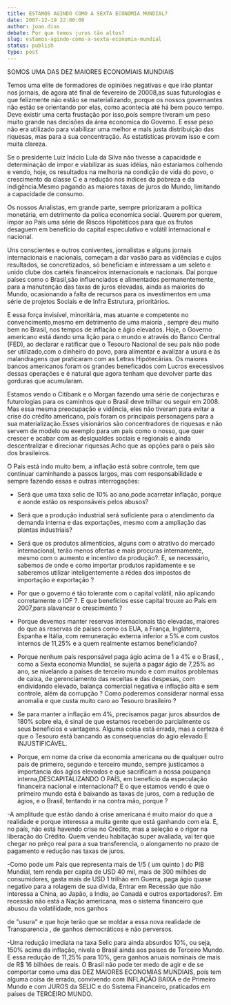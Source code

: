```yaml
---
title: ESTAMOS AGINDO COMO A SEXTA ECONOMIA MUNDIAL?
date: 2007-12-19 22:00:00
author: joao.dias
debate: Por que temos juros tão altos?
slug: estamos-agindo-como-a-sexta-economia-mundial
status: publish 
type: post
---
```


SOMOS UMA DAS DEZ MAIORES ECONOMIAIS MUNDIAIS  

  

  

Temos uma elite de formadores de opiniões negativas e que irão plantar nos jornais, de agora até final de fevereiro de 20008,as suas futurologias e que felizmente não estão se materializando, porque os nossos governantes não estão se orientando por elas, como acontecia até há bem pouco tempo. Deve existir uma certa frustação por isso,poís sempre tiveram um peso muito grande nas decisões da área economica do Governo. E esse peso não era utilizado para viabilizar uma melhor e maIs justa distribuição das riquesas, mas para a sua concentração. As estatísticas provam isso e com muita clareza.  

  

Se o presidente Luiz Inácio Lula da Silva não tivesse a capacidade e determinação de impor e viabilizar as suas idéias, não estariamos colhendo e vendo, hoje, os resultados na melhoria na condição de vida do povo, o crescimento da classe C e a redução nos índices da pobreza e da indigência.Mesmo pagando as maiores taxas de juros do Mundo, limitando a capacidade de consumo.  

  

Os nossos Analistas, em grande parte, sempre priorizaram a política monetária, em detrimento da políca economica social. Querem por querem, impor ao País uma série de Riscos Hipotéticos para que os frutos desaguem em benefício do capital especulativo e volátil internacional e nacional.  

  

Uns conscientes e outros coniventes, jornalistas e alguns jornais internacionais e nacionais, começam a dar vasão para as vidências e cujos resultados, se concretizados, só beneficiam e interessam a um seleto e unido clube dos cartéis financeiros internacionais e nacionais. Daí porque países como o Brasil,são influenciados e alimentados permanentemente, para a manutenção das taxas de juros elevadas, ainda as maiories do Mundo, ocasionando a falta de recursos para os investimentos em uma série de projetos Sociais e de Infra Estrutura, prioritários.  

  

E essa força invisível, minoritária, mas atuante e competente no convencimento,mesmo em detrimento de uma maioria , sempre deu muito bem no Brasil, nos tempos de inflação e ágio elevados. Hoje, o Governo americano está dando uma lição para o mundo e através do Banco Central (FED), ao declarar e ratificar que o Tesouro Nacional de seu país não pode ser utilizado,com o dinheiro do povo, para alimentar e avalizar a usura e às malandragens que praticaram com as Letras Hipótecárias. Os maiores bancos americanos foram os grandes beneficados com Lucros execessivos dessas operações e é natural que agora tenham que devolver parte das gorduras que acumularam.  

  

Estamos vendo o Citibank e o Morgan fazendo uma série de conjecturas e futurologias para os caminhos que o Brasil deve trilhar ou seguir em 2008. Mas essa mesma preocupação e vidência, eles não tiveram para evitar a crise do crédito americano, poís foram os principais personagens para a sua materialização.Esses visionários são concentradores de riquesas e não servem de modelo ou exemplo para um país como o nosso, que quer crescer e acabar com as desigualdes sociais e regionais e ainda descentralizar e direcionar riquesas.Acho que as opções para o país são dos brasileiros.  

  

O País está indo muito bem, a inflação está sobre controle, tem que continuar caminhando a passos largos, mas com responsabilidade e sempre fazendo essas e outras interrogações:  

- Será que uma taxa selic de 10% ao ano,pode acarretar inflação, porque e aonde estão os responsáveis pelos abusos?  

- Será que a produção industrial será suficiente para o atendimento da demanda interna e das exportações, mesmo com a ampliação das plantas industriais?  

- Será que os produtos alimentícios, alguns com o atrativo do mercado internacional, terão menos ofertas e mais procuras internamente, mesmo com o aumento e incentivo da produção?. E, se necessário, sabemos de onde e como importar produtos rapidamente e se saberemos utilizar inteligentemente a rédea dos impostos de importação e exportação ?  

- Por que o governo é tão tolerante com o capital volátil, não aplicando corretamente o IOF ?. E que benefícios esse capital trouxe ao País em 2007,para alavancar o crescimento ?  

- Porque devemos manter reservas internacionais tão elevadas, maiores do que as reservas de países como os EUA, a França, Inglaterra, Espanha e Itália, com remuneração externa inferior a 5% e com custos internos de 11,25% e a quem realmente estamos beneficiando?  

- Porque nenhum país responsável paga ágio acima de 1 a 4% e o Brasil, , como a Sexta economia Mundial, se sujeita a pagar ágio de 7,25% ao ano, se nivelando a países de terceiro mundo e com muitos problemas de caixa, de gerenciamento das receitas e das despesas, com endividando elevado, balança comercial negativa e inflação alta e sem controle, além da corrupção ? Como poderemos considerar normal essa anomalia e que custa muito caro ao Tesouro brasileiro ?  

- Se para manter a inflação em 4%, precisamos pagar juros absurdos de 180% sobre ela, é sinal de que estamos recebendo parcialmente os seus beneficios e vantagens. Alguma coisa está errada, mas a certeza é que o Tesouro está bancando as consequencias do ágio elevado E INJUSTIFICÁVEL.  

- Porque, em nome da crise da economia americana ou de qualquer outro país de primeiro, segundo e terceiro mundo, sempre justicamos a importancia dos ágios elevados e que sacrificam a nossa poupança interna,DESCAPITALIZANDO O PAÍS, em beneficio da especulação financeira nacional e internacional? E o que estamos vendo é que o primeiro mundo está é baixando as taxas de juros, com a redução de ágios, e o Brasil, tentando ir na contra mão, porque ?  

-A amplitude que estão dando à crise americana é muito maior do que a realidade e porque interessa a muita gente que está ganhando com ela. E, no país, não está havendo crise no Crédito, mas a seleção e o rigor na liberação do Crédito. Quem vendeu habitação super avaliada, vai ter que chegar no prêço real para a sua transferencia, o alongamento no prazo de pagamento e redução nas taxas de juros.  

-Como pode um País que representa mais de 1/5 ( um quinto ) do PIB Mundial, tem renda per capita de USD 40 mil, mais de 300 milhões de consumidores, gasta mais de USD 1 trilhão em Guerra, paga ágio quase negativo para a rolagem de sua dívida, Entrar em Recessão que não interessa a China, ao Japão, a India, ao Canadá e outros exportadores?. Em recessão não está a Nação americana, mas o sistema financeiro que abusou da volatilidade, nos ganhos   

de "usura" e que hoje terão que se moldar a essa nova realidade de Transparencia , de ganhos democráticos e não perversos.  

-Uma redução imediata na taxa Selic para ainda absurdos 10%, ou seja, 150% acima da inflação, nivela o Brasil ainda aos países de Terceiro Mundo. E essa redução de 11,25% para 10%, gera ganhos anuais nominais de mais de R$ 16 bilhões de reais. O Brasil não pode ter medo de agir e de se comportar como uma das DEZ MAIORES ECONOMIAS MUNDIAIS, poís tem alguma coisa de errado, convivendo com INFLAÇÃO BAIXA e de Primeiro Mundo e com JUROS da SELIC e do Sistema Financeiro, praticados em países de TERCEIRO MUNDO.
